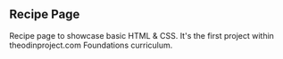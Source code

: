 ## Recipe Page
Recipe page to showcase basic HTML & CSS. It's the first project
within theodinproject.com Foundations curriculum.